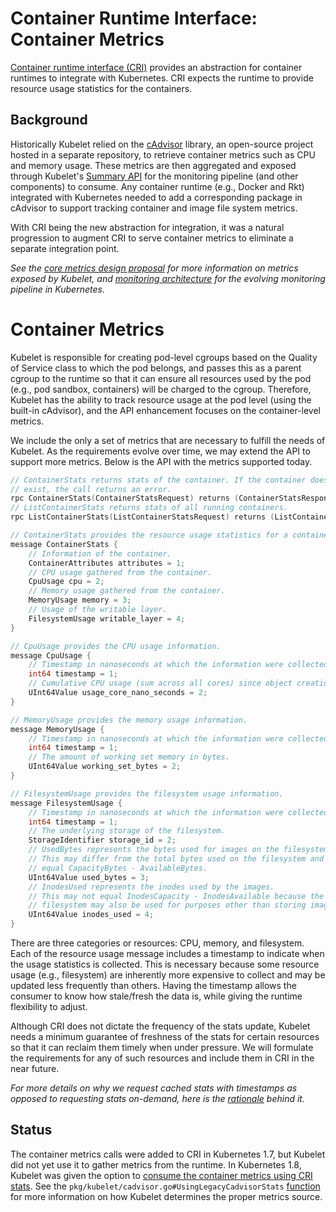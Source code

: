 # Container Runtime Interface: Container Metrics

[Container runtime interface
(CRI)](/contributors/devel/sig-node/container-runtime-interface.md)
provides an abstraction for container runtimes to integrate with Kubernetes.
CRI expects the runtime to provide resource usage statistics for the
containers.

## Background

Historically Kubelet relied on the [cAdvisor](https://github.com/google/cadvisor)
library, an open-source project hosted in a separate repository, to retrieve
container metrics such as CPU and memory usage. These metrics are then aggregated
and exposed through Kubelet's [Summary
API](https://github.com/kubernetes/kubernetes/blob/release-1.19/pkg/kubelet/apis/stats/v1alpha1/types.go)
for the monitoring pipeline (and other components) to consume. Any container
runtime (e.g., Docker and Rkt) integrated with Kubernetes needed to add a
corresponding package in cAdvisor to support tracking container and image file
system metrics.

With CRI being the new abstraction for integration, it was a natural
progression to augment CRI to serve container metrics to eliminate a separate
integration point.

*See the [core metrics design
proposal](https://git.k8s.io/design-proposals-archive/instrumentation/core-metrics-pipeline.md)
for more information on metrics exposed by Kubelet, and [monitoring
architecture](https://git.k8s.io/design-proposals-archive/instrumentation/monitoring_architecture.md)
for the evolving monitoring pipeline in Kubernetes.*

# Container Metrics

Kubelet is responsible for creating pod-level cgroups based on the Quality of
Service class to which the pod belongs, and passes this as a parent cgroup to the
runtime so that it can ensure all resources used by the pod (e.g., pod sandbox,
containers) will be charged to the cgroup. Therefore, Kubelet has the ability
to track resource usage at the pod level (using the built-in cAdvisor), and the
API enhancement focuses on the container-level metrics.


We include the only a set of metrics that are necessary to fulfill the needs of
Kubelet. As the requirements evolve over time, we may extend the API to support
more metrics. Below is the API with the metrics supported today.

```go
// ContainerStats returns stats of the container. If the container does not
// exist, the call returns an error.
rpc ContainerStats(ContainerStatsRequest) returns (ContainerStatsResponse) {}
// ListContainerStats returns stats of all running containers.
rpc ListContainerStats(ListContainerStatsRequest) returns (ListContainerStatsResponse) {}
```

```go
// ContainerStats provides the resource usage statistics for a container.
message ContainerStats {
    // Information of the container.
    ContainerAttributes attributes = 1;
    // CPU usage gathered from the container.
    CpuUsage cpu = 2;
    // Memory usage gathered from the container.
    MemoryUsage memory = 3;
    // Usage of the writable layer.
    FilesystemUsage writable_layer = 4;
}

// CpuUsage provides the CPU usage information.
message CpuUsage {
    // Timestamp in nanoseconds at which the information were collected. Must be > 0.
    int64 timestamp = 1;
    // Cumulative CPU usage (sum across all cores) since object creation.
    UInt64Value usage_core_nano_seconds = 2;
}

// MemoryUsage provides the memory usage information.
message MemoryUsage {
    // Timestamp in nanoseconds at which the information were collected. Must be > 0.
    int64 timestamp = 1;
    // The amount of working set memory in bytes.
    UInt64Value working_set_bytes = 2;
}

// FilesystemUsage provides the filesystem usage information.
message FilesystemUsage {
    // Timestamp in nanoseconds at which the information were collected. Must be > 0.
    int64 timestamp = 1;
    // The underlying storage of the filesystem.
    StorageIdentifier storage_id = 2;
    // UsedBytes represents the bytes used for images on the filesystem.
    // This may differ from the total bytes used on the filesystem and may not
    // equal CapacityBytes - AvailableBytes.
    UInt64Value used_bytes = 3;
    // InodesUsed represents the inodes used by the images.
    // This may not equal InodesCapacity - InodesAvailable because the underlying
    // filesystem may also be used for purposes other than storing images.
    UInt64Value inodes_used = 4;
}
```

There are three categories or resources: CPU, memory, and filesystem. Each of
the resource usage message includes a timestamp to indicate when the usage
statistics is collected. This is necessary because some resource usage (e.g.,
filesystem) are inherently more expensive to collect and may be updated less
frequently than others. Having the timestamp allows the consumer to know how
stale/fresh the data is, while giving the runtime flexibility to adjust.

Although CRI does not dictate the frequency of the stats update, Kubelet needs
a minimum guarantee of freshness of the stats for certain resources so that it
can reclaim them timely when under pressure. We will formulate the requirements
for any of such resources and include them in CRI in the near future.


*For more details on why we request cached stats with timestamps as opposed to
requesting stats on-demand, here is the [rationale](https://github.com/kubernetes/kubernetes/pull/45614#issuecomment-302258090)
behind it.*

## Status

The container metrics calls were added to CRI in Kubernetes 1.7, but Kubelet did not
yet use it to gather metrics from the runtime. In Kubernetes 1.8, Kubelet was
given the option to [consume the container metrics using CRI
stats](https://github.com/kubernetes/kubernetes/pull/51557). See the
`pkg/kubelet/cadvisor.go#UsingLegacyCadvisorStats`
[function](https://github.com/kubernetes/kubernetes/blob/master/pkg/kubelet/cadvisor/util.go#L73)
for more information on how Kubelet determines the proper metrics source.

